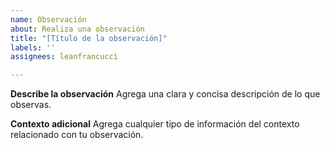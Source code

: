 ```yaml
---
name: Observación
about: Realiza una observación
title: "[Título de la observación]"
labels: ''
assignees: leanfrancucci

---
```


**Describe la observación**
Agrega una clara y concisa descripción de lo que observas.

**Contexto adicional**
Agrega cualquier tipo de información del contexto relacionado con tu observación.
